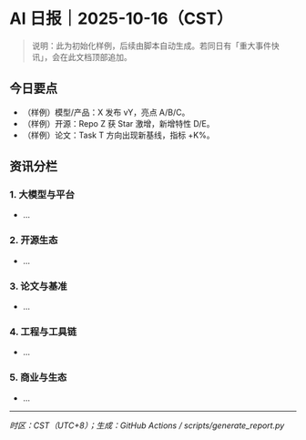 # AI 日报｜2025-10-16（CST）

> 说明：此为初始化样例，后续由脚本自动生成。若同日有「重大事件快讯」，会在此文档顶部追加。

## 今日要点
- （样例）模型/产品：X 发布 vY，亮点 A/B/C。
- （样例）开源：Repo Z 获 Star 激增，新增特性 D/E。
- （样例）论文：Task T 方向出现新基线，指标 +K%。

## 资讯分栏
### 1. 大模型与平台
- …

### 2. 开源生态
- …

### 3. 论文与基准
- …

### 4. 工程与工具链
- …

### 5. 商业与生态
- …

---

*时区：CST（UTC+8）；生成：GitHub Actions / scripts/generate_report.py*
